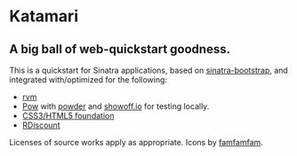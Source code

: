 # Katamari
## A big ball of web-quickstart goodness.

This is a quickstart for Sinatra applications, based on [sinatra-bootstrap](https://github.com/adamstac/sinatra-bootstrap), and integrated with/optimized for the following:

* <a href="http://beginrescueend.com/" title="RVM: Ruby Version Manager - RVM Ruby Version Manager - Documentation">rvm</a>
* <a href="http://pow.cx/" title="Pow: Zero-configuration Rack server for Mac OS X">Pow</a> with <a href="https://github.com/Rodreegez/powder">powder</a> and <a href="https://showoff.io/">showoff.io</a> for testing locally.
* <a href="https://github.com/ravasthi/css3-foundation">CSS3/HTML5 foundation</a>
* <a href="https://github.com/rtomayko/rdiscount/">RDiscount</a>

Licenses of source works apply as appropriate. Icons by [famfamfam](http://www.famfamfam.com/lab/icons/silk/).
